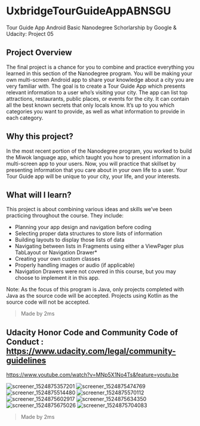 # UxbridgeTourGuideAppABNSGU
Tour Guide App Android Basic Nanodegree Schorlarship by Google &amp; Udacity: Project 05


## Project Overview
The final project is a chance for you to combine and practice everything you learned in this section of the Nanodegree program. You will be making your own multi-screen Android app to share your knowledge about a city you are very familiar with. 
The goal is to create a Tour Guide App which presents relevant information to a user who’s visiting your city. The app can list top attractions, restaurants, public places, or events for the city. It can contain all the best known secrets that only locals know. It’s up to you which categories you want to provide, as well as what information to provide in each category. 

## Why this project?
In the most recent portion of the Nanodegree program, you worked to build the Miwok language app, which taught you how to present information in a multi-screen app to your users. Now, you will practice that skillset by presenting information that you care about in your own life to a user. Your Tour Guide app will be unique to your city, your life, and your interests. 

## What will I learn?
This project is about combining various ideas and skills we’ve been practicing throughout the course. They include:
* Planning your app design and navigation before coding
* Selecting proper data structures to store lists of information
* Building layouts to display those lists of data
* Navigating between lists in Fragments using either a ViewPager plus TabLayout or Navigation Drawer*
* Creating your own custom classes
* Properly handling images or audio (if applicable)
* Navigation Drawers were not covered in this course, but you may choose to implement it in this app. 

Note: As the focus of this program is Java, only projects completed with Java as the source code will be accepted. Projects using Kotlin as the source code will not be accepted. 

> Made by 2ms

## Udacity Honor Code and Community Code of Conduct : https://www.udacity.com/legal/community-guidelines


https://www.youtube.com/watch?v=MNp5X1No4Ts&feature=youtu.be


![screener_1524875357201](https://user-images.githubusercontent.com/31923567/39405945-d48c18f0-4ba6-11e8-9e9b-624d81b02c1a.png)
![screener_1524875474769](https://user-images.githubusercontent.com/31923567/39405947-d7083942-4ba6-11e8-9ef7-b171ff0b7f20.png)
![screener_1524875514480](https://user-images.githubusercontent.com/31923567/39405949-d94eb4f6-4ba6-11e8-8646-0b4ecacfce71.png)
![screener_1524875570112](https://user-images.githubusercontent.com/31923567/39405950-db540a8a-4ba6-11e8-9e0c-2fa200867051.png)
![screener_1524875602917](https://user-images.githubusercontent.com/31923567/39405951-dd3b647e-4ba6-11e8-9ad4-7446320312fb.png)
![screener_1524875634350](https://user-images.githubusercontent.com/31923567/39405952-df3c1142-4ba6-11e8-8767-d99e3fce9b25.png)
![screener_1524875675026](https://user-images.githubusercontent.com/31923567/39405953-e0ec176c-4ba6-11e8-8038-c55163844cb5.png)
![screener_1524875704083](https://user-images.githubusercontent.com/31923567/39405955-e37cfc94-4ba6-11e8-8698-877b93ff4892.png)


> Made by 2ms
